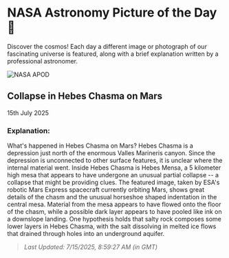 
  # NASA Astronomy Picture of the Day 🌌

  Discover the cosmos! Each day a different image or photograph of our fascinating universe is featured, along with a brief explanation written by a professional astronomer.

![NASA APOD](https://apod.nasa.gov/apod/image/2507/HebesChasma_esa_960.jpg)

## Collapse in Hebes Chasma on Mars

15th July 2025

### Explanation: 

What's happened in Hebes Chasma on Mars? Hebes Chasma is a depression just north of the enormous Valles Marineris canyon.  Since the depression is unconnected to other surface features, it is unclear where the internal material went. Inside Hebes Chasma is Hebes Mensa, a 5 kilometer high mesa that appears to have undergone an unusual partial collapse -- a collapse that might be providing clues. The featured image, taken by ESA's robotic Mars Express spacecraft currently orbiting Mars, shows great details of the chasm and the unusual horseshoe shaped indentation in the central mesa. Material from the mesa appears to have flowed onto the floor of the chasm, while a possible dark layer appears to have pooled like ink on a downslope landing.  One hypothesis holds that salty rock composes some lower layers in Hebes Chasma, with the salt dissolving in melted ice flows that drained through holes into an underground aquifer.

> _Last Updated: 7/15/2025, 8:59:27 AM (in GMT)_

